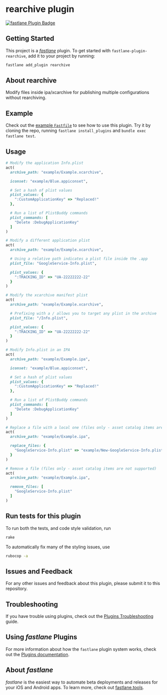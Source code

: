 # rearchive plugin

[![fastlane Plugin Badge](https://rawcdn.githack.com/fastlane/fastlane/master/fastlane/assets/plugin-badge.svg)](https://rubygems.org/gems/fastlane-plugin-rearchive)

## Getting Started

This project is a [_fastlane_](https://github.com/fastlane/fastlane) plugin. To get started with `fastlane-plugin-rearchive`, add it to your project by running:

```bash
fastlane add_plugin rearchive
```

## About rearchive

Modify files inside ipa/xcarchive for publishing multiple configurations without rearchiving.

## Example

Check out the [example `Fastfile`](fastlane/Fastfile) to see how to use this plugin. Try it by cloning the repo, running `fastlane install_plugins` and `bundle exec fastlane test`.

## Usage

```ruby
# Modify the application Info.plist
act(
  archive_path: "example/Example.xcarchive",

  iconset: "example/Blue.appiconset",

  # Set a hash of plist values
  plist_values: {
    ":CustomApplicationKey" => "Replaced!"
  },

  # Run a list of PlistBuddy commands
  plist_commands: [
    "Delete :DebugApplicationKey"
  ]
)

# Modify a different application plist
act(
  archive_path: "example/Example.xcarchive",

  # Using a relative path indicates a plist file inside the .app
  plist_file: "GoogleService-Info.plist",

  plist_values: {
    ":TRACKING_ID" => "UA-22222222-22"
  }
)

# Modify the xcarchive manifest plist
act(
  archive_path: "example/Example.xcarchive",

  # Prefixing with a / allows you to target any plist in the archive
  plist_file: "/Info.plist",

  plist_values: {
    ":TRACKING_ID" => "UA-22222222-22"
  }
)

# Modify Info.plist in an IPA
act(
  archive_path: "example/Example.ipa",

  iconset: "example/Blue.appiconset",

  # Set a hash of plist values
  plist_values: {
    ":CustomApplicationKey" => "Replaced!"
  },

  # Run a list of PlistBuddy commands
  plist_commands: [
    "Delete :DebugApplicationKey"
  ]
)

# Replace a file with a local one (files only - asset catalog items are not supported)
act(
  archive_path: "example/Example.ipa",

  replace_files: {
    "GoogleService-Info.plist" => "example/New-GoogleService-Info.plist"
  }
)

# Remove a file (files only - asset catalog items are not supported)
act(
  archive_path: "example/Example.ipa",

  remove_files: [
    "GoogleService-Info.plist"
  ]
)
```

## Run tests for this plugin

To run both the tests, and code style validation, run

```sh
rake
```

To automatically fix many of the styling issues, use

```sh
rubocop -a
```

## Issues and Feedback

For any other issues and feedback about this plugin, please submit it to this repository.

## Troubleshooting

If you have trouble using plugins, check out the [Plugins Troubleshooting](https://docs.fastlane.tools/plugins/plugins-troubleshooting/) guide.

## Using _fastlane_ Plugins

For more information about how the `fastlane` plugin system works, check out the [Plugins documentation](https://docs.fastlane.tools/plugins/create-plugin/).

## About _fastlane_

_fastlane_ is the easiest way to automate beta deployments and releases for your iOS and Android apps. To learn more, check out [fastlane.tools](https://fastlane.tools).
